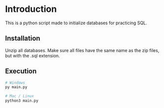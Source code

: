 # Introduction

This is a python script made to initialize databases for practicing SQL.

## Installation

Unzip all databases. Make sure all files have the same name as the zip files, but with the .sql extension.

## Execution

```bash
# Windows
py main.py

# Mac / Linux
python3 main.py
```